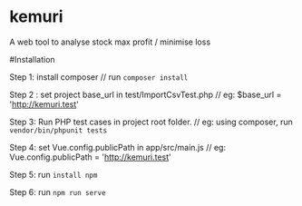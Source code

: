 # kemuri
A web tool to analyse stock max profit / minimise loss

#Installation

Step 1:
install composer // run `composer install`

Step 2 : 
set project base_url in test/ImportCsvTest.php // eg: $base_url = 'http://kemuri.test'

Step 3:
Run PHP test cases in project root folder. // eg: using composer, run `vendor/bin/phpunit tests`

Step 4:
set Vue.config.publicPath in app/src/main.js // eg: Vue.config.publicPath = 'http://kemuri.test'

Step 5:
run `install npm`

Step 6:
run `npm run serve`
